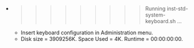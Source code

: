 * >>>>>>>>> Running inst-std-system-keyboard.sh ...
  * Insert keyboard configuration in Administration menu.
  * Disk size = 3909256K. Space Used = 4K. Runtime = 00:00:00:00.
